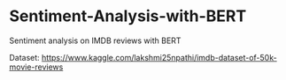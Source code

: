 # Sentiment-Analysis-with-BERT
Sentiment analysis on IMDB reviews with BERT

Dataset: https://www.kaggle.com/lakshmi25npathi/imdb-dataset-of-50k-movie-reviews
